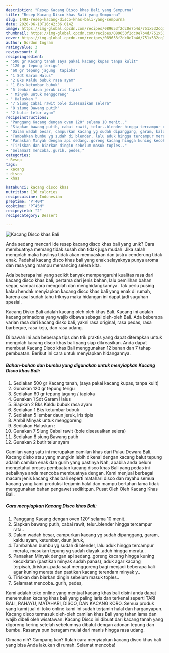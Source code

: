 ```yaml
---
description: "Resep Kacang Disco khas Bali yang Sempurna"
title: "Resep Kacang Disco khas Bali yang Sempurna"
slug: 1492-resep-kacang-disco-khas-bali-yang-sempurna
date: 2020-06-10T16:42:36.014Z
image: https://img-global.cpcdn.com/recipes/089653f2dc0e7b4d/751x532cq70/kacang-disco-khas-bali-foto-resep-utama.jpg
thumbnail: https://img-global.cpcdn.com/recipes/089653f2dc0e7b4d/751x532cq70/kacang-disco-khas-bali-foto-resep-utama.jpg
cover: https://img-global.cpcdn.com/recipes/089653f2dc0e7b4d/751x532cq70/kacang-disco-khas-bali-foto-resep-utama.jpg
author: Gordon Ingram
ratingvalue: 3
reviewcount: 8
recipeingredient:
- "500 gr Kacang tanah saya pakai kacang kupas tanpa kulit"
- "120 gr tepung terigu"
- "60 gr tepung jagung  tapioka"
- "1 Sdt Garam Halus"
- "2 Bks Kaldu bubuk rasa ayam"
- "1 Bks ketumbar bubuk"
- "5 lembar daun jeruk iris tipis"
- " Minyak untuk menggoreng"
- " Haluskan "
- "7 Siung Cabai rawit bole disesuaikan selera"
- "8 siung Bawang putih"
- "2 butir telur ayam"
recipeinstructions:
- "Panggang Kacang dengan oven 120° selama 10 menit.."
- "Siapkan bawang putih, cabai rawit, telur..blender hingga tercampur rata.."
- "Dalam wadah besar, campurkan kacang yg sudah dipanggang, garam, kaldu ayam, ketumbar, daun jeruk,"
- "Tambahkan bumbu yg sudah di blender, lalu aduk hingga tercampur merata, masukan tepung yg sudah diayak..aduh hingga merata.."
- "Panaskan Minyak dengan api sedang..goreng kacang hingga kuning kecoklatan (pastikan minyak sudah panas),,aduk agar kacang terpisah,,tiriskan..pada saat menggoreng bagi menjadi beberapa kali agar kuning merata dan pastikan kacang terendam minyak y.."
- "Tiriskan dan biarkan dingin sebelum masuk toples.."
- "Selamaat mencoba..gurih, pedes,"
categories:
- Resep
tags:
- kacang
- disco
- khas

katakunci: kacang disco khas 
nutrition: 136 calories
recipecuisine: Indonesian
preptime: "PT40M"
cooktime: "PT45M"
recipeyield: "2"
recipecategory: Dessert

---
```



![Kacang Disco khas Bali](https://img-global.cpcdn.com/recipes/089653f2dc0e7b4d/751x532cq70/kacang-disco-khas-bali-foto-resep-utama.jpg)

Anda sedang mencari ide resep kacang disco khas bali yang unik? Cara membuatnya memang tidak susah dan tidak juga mudah. Jika salah mengolah maka hasilnya tidak akan memuaskan dan justru cenderung tidak enak. Padahal kacang disco khas bali yang enak selayaknya punya aroma dan rasa yang mampu memancing selera kita.

Ada beberapa hal yang sedikit banyak mempengaruhi kualitas rasa dari kacang disco khas bali, pertama dari jenis bahan, lalu pemilihan bahan segar, sampai cara mengolah dan menghidangkannya. Tak perlu pusing kalau hendak menyiapkan kacang disco khas bali yang enak di rumah, karena asal sudah tahu triknya maka hidangan ini dapat jadi suguhan spesial.

Kacang Disko Bali adalah kacang oleh oleh khas Bali. Kacang ini adalah kacang primadona yang wajib dibawa sebagai oleh-oleh Bali. Ada beberapa varian rasa dari kacang disko bali, yakni rasa original, rasa pedas, rasa barbeque, rasa keju, dan rasa udang.


Di bawah ini ada beberapa tips dan trik praktis yang dapat diterapkan untuk mengolah kacang disco khas bali yang siap dikreasikan. Anda dapat membuat Kacang Disco khas Bali menggunakan 12 bahan dan 7 tahap pembuatan. Berikut ini cara untuk menyiapkan hidangannya.

<!--inarticleads1-->

##### Bahan-bahan dan bumbu yang digunakan untuk menyiapkan Kacang Disco khas Bali:

1. Sediakan 500 gr Kacang tanah, (saya pakai kacang kupas, tanpa kulit)
1. Gunakan 120 gr tepung terigu
1. Sediakan 60 gr tepung jagung / tapioka
1. Gunakan 1 Sdt Garam Halus
1. Siapkan 2 Bks Kaldu bubuk rasa ayam
1. Sediakan 1 Bks ketumbar bubuk
1. Sediakan 5 lembar daun jeruk, iris tipis
1. Ambil  Minyak untuk menggoreng
1. Sediakan  Haluskan :
1. Gunakan 7 Siung Cabai rawit (bole disesuaikan selera)
1. Sediakan 8 siung Bawang putih
1. Gunakan 2 butir telur ayam


Camilan yang satu ini merupakan camilan khas dari Pulau Dewara Bali. Kacang disko atau yang mungkin lebih dikenal dengan kacang balut tepung adalah camilan enak dan gurih yang pastinya Nah, apabila anda belum mengetahui proses pembuatan kacang disco khas Bali yang pedas ini sebaiknya anda mencoba membuatnya dengan. Kami menjual berbagai macam jenis kacang khas bali seperti matahari disco dan rayahu semua kacang yang kami produksi terjamin halal dan mampu bertahan lama tidak menggunakan bahan pengawet sedikitpun. Pusat Oleh Oleh Kacang Khas Bali. 

<!--inarticleads2-->

##### Cara menyiapkan Kacang Disco khas Bali:

1. Panggang Kacang dengan oven 120° selama 10 menit..
1. Siapkan bawang putih, cabai rawit, telur..blender hingga tercampur rata..
1. Dalam wadah besar, campurkan kacang yg sudah dipanggang, garam, kaldu ayam, ketumbar, daun jeruk,
1. Tambahkan bumbu yg sudah di blender, lalu aduk hingga tercampur merata, masukan tepung yg sudah diayak..aduh hingga merata..
1. Panaskan Minyak dengan api sedang..goreng kacang hingga kuning kecoklatan (pastikan minyak sudah panas),,aduk agar kacang terpisah,,tiriskan..pada saat menggoreng bagi menjadi beberapa kali agar kuning merata dan pastikan kacang terendam minyak y..
1. Tiriskan dan biarkan dingin sebelum masuk toples..
1. Selamaat mencoba..gurih, pedes,


Kami adalah toko online yang menjual kacang khas bali disini anda dapat menemukan kacang khas bali yang paling laris dan terkenal seperti TARI BALI, RAHAYU, MATAHARI, DISCO, DAN KACANG KORO. Semua produk yang kami jual di toko online kami ini sudah terjamin halal dan harganyapun. Kacang disco termasuk oleh-oleh camilan khas Bali yang tahan lama dan wajib dibeli oleh wisatawan. Kacang Disco ini dibuat dari kacang tanah yang digoreng kering setelah sebelumnya dibalut dengan adonan tepung dan bumbu. Rasanya pun beragam mulai dari manis hingga rasa udang. 

Gimana nih? Gampang kan? Itulah cara menyiapkan kacang disco khas bali yang bisa Anda lakukan di rumah. Selamat mencoba!
